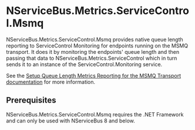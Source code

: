 # NServiceBus.Metrics.ServiceControl.Msmq

NServiceBus.Metrics.ServiceControl.Msmq provides native queue length reporting to ServiceControl Monitoring for endpoints running on the MSMQ transport. It does it by monitoring the endpoints' queue length and then passing that data to NServiceBus.Metrics.ServiceControl which in turn sends it to an instance of the ServiceControl.Monitoring service.

See the [Setup Queue Length Metrics Reporting for the MSMQ Transport documentation](https://docs.particular.net/monitoring/metrics/msmq-queue-length) for more information.

## Prerequisites

NServiceBus.Metrics.ServiceControl.Msmq requires the .NET Framework and can only be used with NServiceBus 8 and below.
